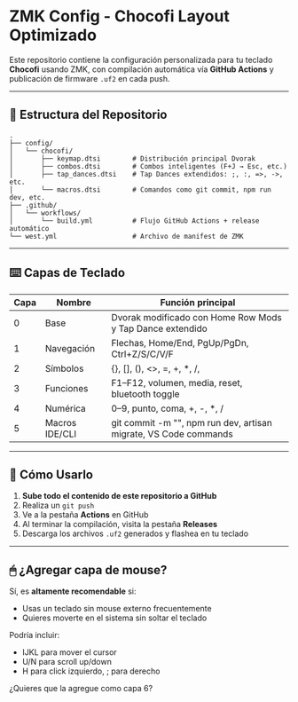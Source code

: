 
# ZMK Config - Chocofi Layout Optimizado

Este repositorio contiene la configuración personalizada para tu teclado **Chocofi** usando ZMK, con compilación automática vía **GitHub Actions** y publicación de firmware `.uf2` en cada push.

---

## 🔧 Estructura del Repositorio

```
.
├── config/
│   └── chocofi/
│       ├── keymap.dtsi        # Distribución principal Dvorak
│       ├── combos.dtsi        # Combos inteligentes (F+J → Esc, etc.)
│       ├── tap_dances.dtsi    # Tap Dances extendidos: ;, :, =>, ->, etc.
│       └── macros.dtsi        # Comandos como git commit, npm run dev, etc.
├── .github/
│   └── workflows/
│       └── build.yml          # Flujo GitHub Actions + release automático
└── west.yml                   # Archivo de manifest de ZMK
```

---

## ⌨️ Capas de Teclado

| Capa  | Nombre           | Función principal                                                  |
|-------|------------------|--------------------------------------------------------------------|
| 0     | Base             | Dvorak modificado con Home Row Mods y Tap Dance extendido         |
| 1     | Navegación       | Flechas, Home/End, PgUp/PgDn, Ctrl+Z/S/C/V/F                      |
| 2     | Símbolos         | {}, [], (), <>, =, +, *, /, |, ;, :, etc.                         |
| 3     | Funciones        | F1–F12, volumen, media, reset, bluetooth toggle                   |
| 4     | Numérica         | 0–9, punto, coma, +, -, *, /                                      |
| 5     | Macros IDE/CLI   | git commit -m "", npm run dev, artisan migrate, VS Code commands  |

---

## 🚀 Cómo Usarlo

1. **Sube todo el contenido de este repositorio a GitHub**
2. Realiza un `git push`
3. Ve a la pestaña **Actions** en GitHub
4. Al terminar la compilación, visita la pestaña **Releases**
5. Descarga los archivos `.uf2` generados y flashea en tu teclado

---

## 🖱 ¿Agregar capa de mouse?

Sí, es **altamente recomendable** si:

- Usas un teclado sin mouse externo frecuentemente
- Quieres moverte en el sistema sin soltar el teclado

Podría incluir:
- IJKL para mover el cursor
- U/N para scroll up/down
- H para click izquierdo, ; para derecho

¿Quieres que la agregue como capa 6?
